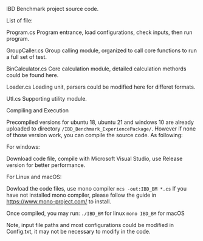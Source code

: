 IBD Benchmark project source code.

List of file:

Program.cs         Program entrance, load configurations, check inputs, then run program.

GroupCaller.cs     Group calling module, organized to call core functions to run a full set of test.

BinCalculator.cs   Core calculation module, detailed calculation methords could be found here.

Loader.cs          Loading unit, parsers could be modified here for differet formats.

Utl.cs             Supporting utility module.



Compiling and Execution

Precompiled versions for ubuntu 18, ubuntu 21 and windows 10 are already uploaded to directory ```/IBD_Benchmark_ExperiencePackage/```. However if none of those version work, you can compile the source code. As following:

For windows:

Download code file, compile with Microsoft Visual Studio, use Release version for better performance.

For Linux and macOS:

Dowload the code files, use mono compiler ```mcs -out:IBD_BM *.cs```
If you have not installed mono compiler, please follow the guide in https://www.mono-project.com/ to install.

Once compiled, you may run:
```./IBD_BM``` for linux
```mono IBD_BM``` for macOS

Note, input file paths and most configurations could be modified in Config.txt, it may not be necessary to modify in the code.
